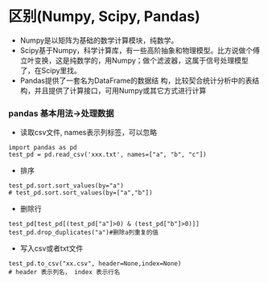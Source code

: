 区别(Numpy, Scipy, Pandas)
====================
- Numpy是以矩阵为基础的数学计算模块，纯数学。
- Scipy基于Numpy，科学计算库，有一些高阶抽象和物理模型。比方说做个傅立叶变换，这是纯数学的，用Numpy；做个滤波器，这属于信号处理模型了，在Scipy里找。
- Pandas提供了一套名为DataFrame的数据结
构，比较契合统计分析中的表结构，并且提供了计算接口，可用Numpy或其它方式进行计算

### pandas 基本用法→处理数据

- 读取csv文件, names表示列标签，可以忽略
```
import pandas as pd
test_pd = pd.read_csv('xxx.txt', names=["a", "b", "c"])
``` 
- 排序
```
test_pd.sort.sort_values(by="a")
# test_pd.sort.sort_values(by=["a","b"])
```
- 删除行
```
test_pd[test_pd[(test_pd["a"]>0) & (test_pd["b"]>0)]]
test_pd.drop_duplicates("a")#删除a列重复的值
```

- 写入csv或者txt文件
```
test_pd.to_csv("xx.csv", header=None,index=None)
# header 表示列名， index 表示行名
```